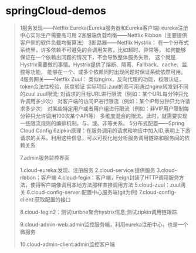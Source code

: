 # springCloud-demos
> 1服务发现——Netflix Eureka(Eureka服务器和Eureka客户端)
> eureka注册中心实际生产需要高可用
> 2客服端负载均衡——Netflix Ribbon（主要提供客户侧的软件负载均衡算法）
> 3断路器——Netflix Hystrix：
> 在一个分布式系统里，许多依赖不可避免的会调用失败，比如超时、异常等，
> 如何能够保证在一个依赖出问题的情况下，不会导致整体服务失败，
> 这个就是Hystrix需要做的事情。Hystrix提供了熔断、隔离、Fallback、cache、监控等功能，
> 能够在一个、或多个依赖同时出现问题时保证系统依然可用。
> 4服务网关——Netflix Zuul：
> 类似nginx，反向代理的功能，权限认证，token合法性校验，灰度验证
> 实际项目:zuul的高可用通过nginx转发到不同的zuul
> zuul限流;
> 对请求的目标URL进行限流（例如：某个URL每分钟只允许调用多少次）
> 对客户端的访问IP进行限流（例如：某个IP每分钟只允许请求多少次）
> 对某些特定用户或者用户组进行限流（例如：非VIP用户限制每分钟只允许调用100次某个API等）
> 多维度混合的限流。此时，就需要实现一些限流规则的编排机制。与、或、非等关系。
> 5分布式配置——Spring Cloud Config
> 6zipkin原理：在服务调用的请求和响应中加入ID,表明上下游请求的关系。利用这些信息，可以可视化地分析服务调用链路和服务间的依赖关系
>
> 7.admin服务监控界面
>
> 
>
> 1.cloud-eureka:发现、注册服务
> 2.cloud-service:提供服务
> 3.cloud-ribbon；客户端
> 4.cloud-fegin：客户端，Feign封装了HTTP调用服务方法，使得客户端像调用本地方法那样直接调用方法
> 5.cloud-zuul：zuul网关
> 6.cloud-config-server:配置中心服务端(git为例)
> 7.cloud-config-client:获取配置的接口
>
> 8.cloud-fegin2：测试turibne聚合hystrix信息;测试zipkin调用链跟踪
>
> 9.cloud-admin-web:admin监控服务端，利用eureka注册中心，也是一个微服务
>
> 10.cloud-admin-client:admin监控客户端
